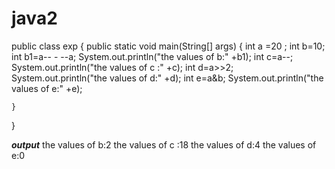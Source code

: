 # java2
public class exp {
	public static void main(String[] args)
	{ 
		int a =20 ; 
		int b=10;
		int b1=a-- - --a;
		System.out.println("the values of b:" +b1);
		int c=a--;
		System.out.println("the values of c :" +c);
		int d=a>>2;
		System.out.println("the values of d:" +d);
		int e=a&b;
		System.out.println("the values of e:" +e);
			
	}
}



***output***
the values of b:2
the values of c :18
the values of d:4
the values of e:0
